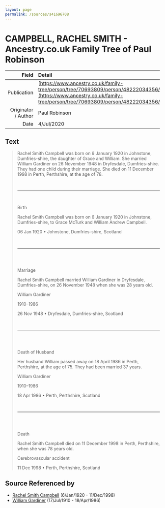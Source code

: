 ```yaml
---
layout: page
permalink: /sources/s41696708
---
```


# CAMPBELL, RACHEL SMITH - Ancestry.co.uk Family Tree of Paul Robinson

Field | Detail
---:|:---
Publication | [https://www.ancestry.co.uk/family-tree/person/tree/70693809/person/48222034356/story](https://www.ancestry.co.uk/family-tree/person/tree/70693809/person/48222034356/story)
Originator / Author | Paul Robinson
Date | 4/Jul/2020

## Text

> Rachel Smith Campbell was born on 6 January 1920 in Johnstone, Dumfries-shire, the daughter of Grace and William. She married William Gardiner on 26 November 1948 in Dryfesdale, Dumfries-shire. They had one child during their marriage. She died on 11 December 1998 in Perth, Perthshire, at the age of 78.
>
> <br/>
>
> ---
>
> <br/>
>
> Birth
>
> Rachel Smith Campbell was born on 6 January 1920 in Johnstone, Dumfries-shire, to Grace McTurk and William Andrew Campbell.
>
> 06 Jan 1920 • Johnstone, Dumfries-shire, Scotland
>
> <br/>
>
> ---
>
> <br/>
>
> <br/>
>
> Marriage
>
> Rachel Smith Campbell married William Gardiner in Dryfesdale, Dumfries-shire, on 26 November 1948 when she was 28 years old.
>
> William Gardiner
>
> 1910–1986
>
> 26 Nov 1948 • Dryfesdale, Dumfries-shire, Scotland
>
> <br/>
>
> ---
>
> <br/>
>
> <br/>
>
> Death of Husband
>
> Her husband William passed away on 18 April 1986 in Perth, Perthshire, at the age of 75. They had been married 37 years.
>
> William Gardiner
>
> 1910–1986
>
> 18 Apr 1986 • Perth, Perthshire, Scotland
>
> <br/>
>
> ---
>
> <br/>
>
> <br/>
>
> Death
>
> Rachel Smith Campbell died on 11 December 1998 in Perth, Perthshire, when she was 78 years old.
>
> Cerebrovascular accident
>
> 11 Dec 1998 • Perth, Perthshire, Scotland
>

## Source Referenced by

* [Rachel Smith Campbell](../people/@40394043@-rachel-smith-campbell-b1920-1-6-d1998-12-11.md) (6/Jan/1920 - 11/Dec/1998)
* [William Gardiner](../people/@29232511@-william-gardiner-b1910-7-17-d1986-4-18.md) (17/Jul/1910 - 18/Apr/1986)

